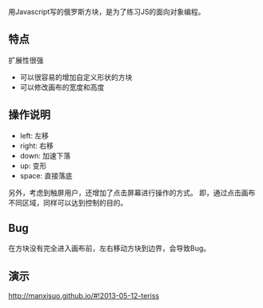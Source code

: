 用Javascript写的俄罗斯方块，是为了练习JS的面向对象编程。

## 特点

扩展性很强

* 可以很容易的增加自定义形状的方块
* 可以修改画布的宽度和高度

## 操作说明

* left: 左移
* right: 右移
* down: 加速下落
* up: 变形
* space: 直接落底

另外，考虑到触屏用户，还增加了点击屏幕进行操作的方式。
即，通过点击画布不同区域，同样可以达到控制的目的。

## Bug
在方块没有完全进入画布前，左右移动方块到边界，会导致Bug。

## 演示
<http://manxisuo.github.io/#!2013-05-12-teriss>
